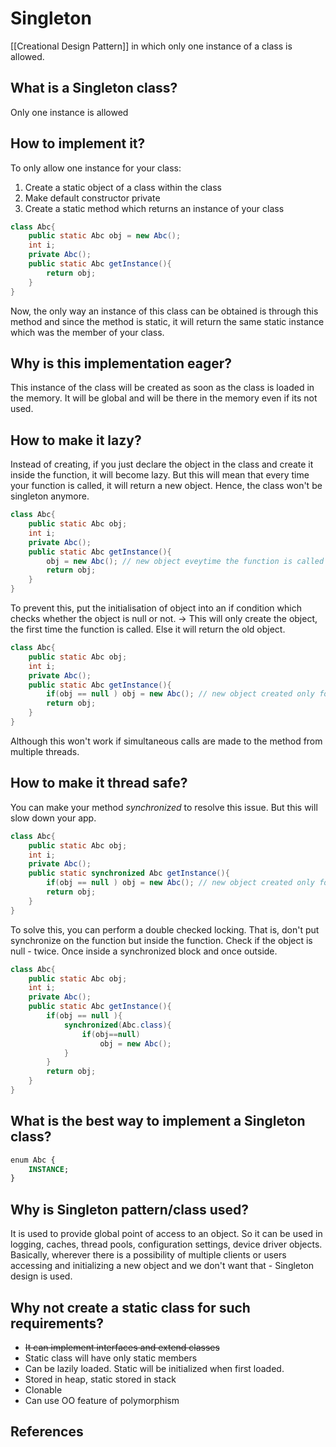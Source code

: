 # Singleton

[[Creational Design Pattern]] in which only one instance of a class is allowed.

## What is a **Singleton class?**

Only one instance is allowed

## How to implement it?

To only allow one instance for your class:

1. Create a static object of a class within the class
2. Make default constructor private
3. Create a static method which returns an instance of your class

```java
class Abc{
    public static Abc obj = new Abc();
    int i;
    private Abc();
    public static Abc getInstance(){
        return obj;
    }
}
```

Now, the only way an instance of this class can be obtained is through this method and since the method is static, it will return the same static instance which was the member of your class.

## Why is this implementation eager?

This instance of the class will be created as soon as the class is loaded in the memory. It will be global and will be there in the memory even if its not used.

## How to make it lazy?

Instead of creating, if you just declare the object in the class and create it inside the function, it will become lazy. But this will mean that every time your function is called, it will return a new object. Hence, the class won't be singleton anymore.

```java
class Abc{
    public static Abc obj;
    int i;
    private Abc();
    public static Abc getInstance(){
        obj = new Abc(); // new object eveytime the function is called
        return obj;
    }
}
```

To prevent this, put the initialisation of object into an if condition which checks whether the object is null or not. → This will only create the object, the first time the function is called. Else it will return the old object.

```java
class Abc{
    public static Abc obj;
    int i;
    private Abc();
    public static Abc getInstance(){
        if(obj == null ) obj = new Abc(); // new object created only for the first time
        return obj;
    }
}
```

Although this won't work if simultaneous calls are made to the method from multiple threads.

## How to make it thread safe?

You can make your method *synchronized* to resolve this issue. But this will slow down your app.

```java
class Abc{
    public static Abc obj;
    int i;
    private Abc();
    public static synchronized Abc getInstance(){
        if(obj == null ) obj = new Abc(); // new object created only for the first time
        return obj;
    }
}
```

To solve this, you can perform a double checked locking. That is, don't put synchronize on the function but inside the function. Check if the object is null - twice. Once inside a synchronized block and once outside.

```java
class Abc{
    public static Abc obj;
    int i;
    private Abc();
    public static Abc getInstance(){
        if(obj == null ){
            synchronized(Abc.class){
                if(obj==null) 
                    obj = new Abc(); 
            }
        }
        return obj;
    }
}
```

## What is the best way to implement a Singleton class?

```sql
enum Abc {
    INSTANCE;
}
```

## Why is Singleton pattern/class used?

It is used to provide global point of access to an object. So it can be used in logging, caches, thread pools, configuration settings, device driver objects. Basically, wherever there is a possibility of multiple clients or users accessing and initializing a new object and we don't want that - Singleton design is used.

## Why not create a static class for such requirements?

- ~~It can implement interfaces and extend classes~~
- Static class will have only static members
- Can be lazily loaded. Static will be initialized when first loaded.
- Stored in heap, static stored in stack
- Clonable
- Can use OO feature of polymorphism

## References
